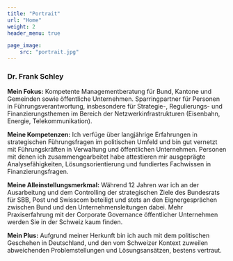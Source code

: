 ```yaml
---
title: "Portrait"
url: "Home"
weight: 2
header_menu: true

page_image:
    src: "portrait.jpg"
---
```

### Dr. Frank Schley
**Mein Fokus:**
Kompetente Managementberatung für Bund, Kantone und Gemeinden sowie öffentliche Unternehmen. Sparringpartner für Personen in Führungsverantwortung, insbesondere für Strategie-, Regulierungs- und Finanzierungsthemen im Bereich der Netzwerkinfrastrukturen (Eisenbahn, Energie, Telekommunikation).

**Meine Kompetenzen:**
Ich verfüge über langjährige Erfahrungen in strategischen Führungsfragen im politischen Umfeld und bin gut vernetzt mit Führungskräften in Verwaltung und öffentlichen Unternehmen. Personen mit denen ich zusammengearbeitet habe attestieren mir ausgeprägte Analysefähigkeiten, Lösungsorientierung und fundiertes Fachwissen in Finanzierungsfragen.

**Meine Alleinstellungsmerkmal:**
Während 12 Jahren war ich an der Ausarbeitung und dem Controlling der strategischen Ziele des Bundesrats für SBB, Post und Swisscom beteiligt und stets an den Eignergesprächen zwischen Bund und den Unternehmensleitungen dabei. Mehr Praxiserfahrung mit der Corporate Governance öffentlicher Unternehmen werden Sie in der Schweiz kaum finden.

**Mein Plus:**
Aufgrund meiner Herkunft bin ich auch mit dem politischen Geschehen in Deutschland, und den vom Schweizer Kontext zuweilen abweichenden Problemstellungen und Lösungsansätzen, bestens vertraut. 
